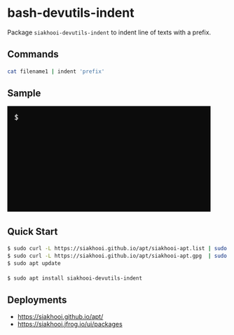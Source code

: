 # bash-devutils-indent

Package `siakhooi-devutils-indent` to indent line of texts with a prefix.

## Commands

```bash
cat filename1 | indent 'prefix'
```

## Sample

![sample](sample.gif "Sample")

## Quick Start

```bash
$ sudo curl -L https://siakhooi.github.io/apt/siakhooi-apt.list | sudo tee /etc/apt/sources.list.d/siakhooi-apt.list > /dev/null
$ sudo curl -L https://siakhooi.github.io/apt/siakhooi-apt.gpg  | sudo tee /usr/share/keyrings/siakhooi-apt.gpg > /dev/null
$ sudo apt update

$ sudo apt install siakhooi-devutils-indent
```

## Deployments

- <https://siakhooi.github.io/apt/>
- <https://siakhooi.jfrog.io/ui/packages>
